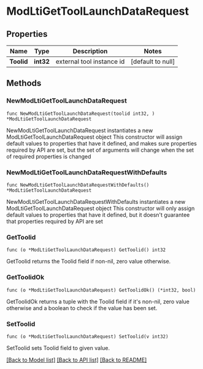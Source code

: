 # ModLtiGetToolLaunchDataRequest

## Properties

Name | Type | Description | Notes
------------ | ------------- | ------------- | -------------
**Toolid** | **int32** | external tool instance id | [default to null]

## Methods

### NewModLtiGetToolLaunchDataRequest

`func NewModLtiGetToolLaunchDataRequest(toolid int32, ) *ModLtiGetToolLaunchDataRequest`

NewModLtiGetToolLaunchDataRequest instantiates a new ModLtiGetToolLaunchDataRequest object
This constructor will assign default values to properties that have it defined,
and makes sure properties required by API are set, but the set of arguments
will change when the set of required properties is changed

### NewModLtiGetToolLaunchDataRequestWithDefaults

`func NewModLtiGetToolLaunchDataRequestWithDefaults() *ModLtiGetToolLaunchDataRequest`

NewModLtiGetToolLaunchDataRequestWithDefaults instantiates a new ModLtiGetToolLaunchDataRequest object
This constructor will only assign default values to properties that have it defined,
but it doesn't guarantee that properties required by API are set

### GetToolid

`func (o *ModLtiGetToolLaunchDataRequest) GetToolid() int32`

GetToolid returns the Toolid field if non-nil, zero value otherwise.

### GetToolidOk

`func (o *ModLtiGetToolLaunchDataRequest) GetToolidOk() (*int32, bool)`

GetToolidOk returns a tuple with the Toolid field if it's non-nil, zero value otherwise
and a boolean to check if the value has been set.

### SetToolid

`func (o *ModLtiGetToolLaunchDataRequest) SetToolid(v int32)`

SetToolid sets Toolid field to given value.



[[Back to Model list]](../README.md#documentation-for-models) [[Back to API list]](../README.md#documentation-for-api-endpoints) [[Back to README]](../README.md)


